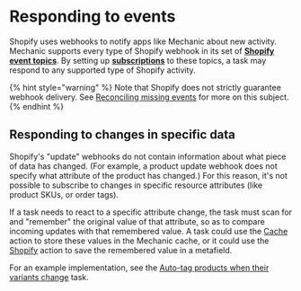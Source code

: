 # Responding to events

Shopify uses webhooks to notify apps like Mechanic about new activity. Mechanic supports every type of Shopify webhook in its set of [**Shopify event topics**](../../../platform/events/topics.md#shopify). By setting up [**subscriptions**](../../tasks/subscriptions.md) to these topics, a task may respond to any supported type of Shopify activity.

{% hint style="warning" %}
Note that Shopify does not strictly guarantee webhook delivery. See [Reconciling missing events](reconciling-missing-events.md) for more on this subject.
{% endhint %}

## Responding to changes in specific data

Shopify's "update" webhooks do not contain information about what piece of data has changed. \(For example, a product update webhook does not specify what attribute of the product has changed.\) For this reason, it's not possible to subscribe to changes in specific resource attributes \(like product SKUs, or order tags\).

If a task needs to react to a specific attribute change, the task must scan for and "remember" the original value of that attribute, so as to compare incoming updates with that remembered value. A task could use the [Cache](../../actions/cache.md) action to store these values in the Mechanic cache, or it could use the [Shopify](../../actions/shopify.md) action to save the remembered value in a metafield.

For an example implementation, see the [Auto-tag products when their variants change](https://usemechanic.com/task/auto-tag-products-when-their-skus-change) task.

## 

